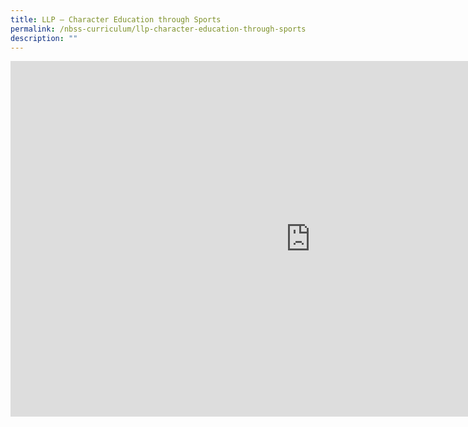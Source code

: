 ```yaml
---
title: LLP – Character Education through Sports
permalink: /nbss-curriculum/llp-character-education-through-sports
description: ""
---
```

<iframe src="https://docs.google.com/presentation/d/e/2PACX-1vQlsZJoLf18UdbD1eC7f18GfueL7Tv-1xI8smCrA2Yrhr0-LNKISvOWYsxPTUdKNjoQrXuYhhdpX44e/embed?start=false&loop=false&delayms=10000" frameborder="0" width="960" height="569" allowfullscreen="true" ></iframe>